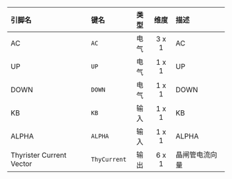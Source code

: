<!--
DO NOT EDIT THIS FILE DIRECTLY.
This file is generated by tools/comp-docs.js.
All changes will be overwritten by regeneration.
-->

<slot class="model-pins">

| 引脚名 | 键名 | 类型 | 维度 | 描述 |
|:------ |:---- |:----:|:----:|:---- |
| AC | `AC` | 电气 | 3 x 1 | AC |
| UP | `UP` | 电气 | 1 x 1 | UP |
| DOWN | `DOWN` | 电气 | 1 x 1 | DOWN |
| KB | `KB` | 输入 | 1 x 1 | KB |
| ALPHA | `ALPHA` | 输入 | 1 x 1 | ALPHA |
| Thyrister Current Vector | `ThyCurrent` | 输出 | 6 x 1 | 晶闸管电流向量 |

</slot>
